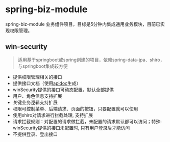 # spring-biz-module

spring-biz-module 业务组件项目，目标是5分钟内集成通用业务模块，目前已实现权限管理。

## win-security

> 适用基于springboot或spring创建的项目，依赖spring-data-jpa、shiro，与springboot集成较方便

- 提供权限管理相关的接口
- 提供接口文档（使用[apidoc](http://apidocjs.com/)生成）
- winSecurity提供的接口可动态配置，默认全部提供
- 用户、角色信息支持扩展
- 关键业务逻辑支持扩展
- 权限可控制菜单、后端请求、页面的按钮，只要配置就可以使用
- 使用shiro对请求进行拦截处理, 支持扩展
- 请求拦截规则：对配置的请求做拦截，未配置的请求默认都可以访问；特殊: winSecurity提供的接口未配置时, 只有用户登录后才能访问
- 不提供登录、登出接口